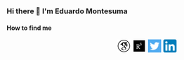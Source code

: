 ### Hi there 👋 I'm Eduardo Montesuma

#### How to find me

<div style="padding-left: 50%;">
<div><a href="https://scholar.google.com.br/citations?view_op=list_works&user=elSROdcAAAAJ"><img style="margin-right: 5px" align="left" width="30px" src="https://raw.githubusercontent.com/eddardd/my-personal-blog/master/assets/icons/gscholar.png"></a></div>
<div><a href="https://www.researchgate.net/profile/Eduardo-Fernandes-Montesuma"><img style="margin-right: 5px" align="left" width="30px" src="https://raw.githubusercontent.com/eddardd/my-personal-blog/master/assets/icons/rgate.png"></a></div>
<div><a href="https://twitter.com/efernand9"><img style="margin-right: 5px" align="left" width="30px" src="https://raw.githubusercontent.com/eddardd/my-personal-blog/master/assets/icons/twitter.png"></a></div>
<div><a href="https://www.linkedin.com/in/eduardofmontesuma"><img style="margin-right: 5px" align="left" width="30px" src="https://raw.githubusercontent.com/eddardd/my-personal-blog/master/assets/icons/linkedin.png"></a></div>
</div>
